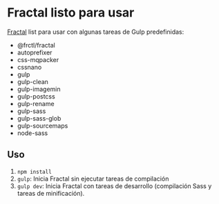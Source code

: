 # Fractal listo para usar

[Fractal](http://fractal.build) list para usar con algunas tareas de Gulp predefinidas:

- @frctl/fractal
- autoprefixer
- css-mqpacker
- cssnano
- gulp
- gulp-clean
- gulp-imagemin
- gulp-postcss
- gulp-rename
- gulp-sass
- gulp-sass-glob
- gulp-sourcemaps
- node-sass

## Uso
1. `npm install`
2. `gulp`: Inicia Fractal sin ejecutar tareas de compilación
3. `gulp dev`: Inicia Fractal con tareas de desarrollo (compilación Sass y tareas de minificación).

